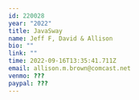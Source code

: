 ```yaml
---
id: 220028
year: "2022"
title: JavaSway
name: Jeff F, David & Allison
bio: ""
link: ""
time: 2022-09-16T13:35:41.711Z
email: allison.m.brown@comcast.net
venmo: ???
paypal: ???
---
```

